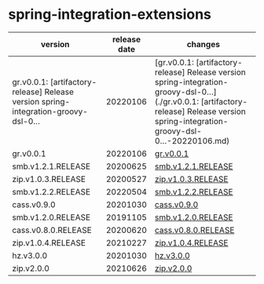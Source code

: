 # spring-integration-extensions	


|version|release date|changes|
|---|---|---|
|gr.v0.0.1: [artifactory-release] Release version spring-integration-groovy-dsl-0…|20220106|[gr.v0.0.1: [artifactory-release] Release version spring-integration-groovy-dsl-0…](./gr.v0.0.1: [artifactory-release] Release version spring-integration-groovy-dsl-0…-20220106.md)|
|gr.v0.0.1|20220106|[gr.v0.0.1](./gr.v0.0.1-20220106.md)|
|smb.v1.2.1.RELEASE|20200625|[smb.v1.2.1.RELEASE](./smb.v1.2.1.RELEASE-20200625.md)|
|zip.v1.0.3.RELEASE|20200527|[zip.v1.0.3.RELEASE](./zip.v1.0.3.RELEASE-20200527.md)|
|smb.v1.2.2.RELEASE|20220504|[smb.v1.2.2.RELEASE](./smb.v1.2.2.RELEASE-20220504.md)|
|cass.v0.9.0|20201030|[cass.v0.9.0](./cass.v0.9.0-20201030.md)|
|smb.v1.2.0.RELEASE|20191105|[smb.v1.2.0.RELEASE](./smb.v1.2.0.RELEASE-20191105.md)|
|cass.v0.8.0.RELEASE|20200620|[cass.v0.8.0.RELEASE](./cass.v0.8.0.RELEASE-20200620.md)|
|zip.v1.0.4.RELEASE|20210227|[zip.v1.0.4.RELEASE](./zip.v1.0.4.RELEASE-20210227.md)|
|hz.v3.0.0|20201030|[hz.v3.0.0](./hz.v3.0.0-20201030.md)|
|zip.v2.0.0|20210626|[zip.v2.0.0](./zip.v2.0.0-20210626.md)|
